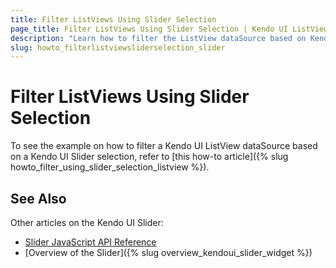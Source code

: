 ```yaml
---
title: Filter ListViews Using Slider Selection
page_title: Filter ListViews Using Slider Selection | Kendo UI ListView
description: "Learn how to filter the ListView dataSource based on Kendo UI Slider selection."
slug: howto_filterlistviewsliderselection_slider
---
```


# Filter ListViews Using Slider Selection

To see the example on how to filter a Kendo UI ListView dataSource based on a Kendo UI Slider selection, refer to [this how-to article]({% slug howto_filter_using_slider_selection_listview %}).

## See Also

Other articles on the Kendo UI Slider:

* [Slider JavaScript API Reference](/api/javascript/ui/slider)
* [Overview of the Slider]({% slug overview_kendoui_slider_widget %})
